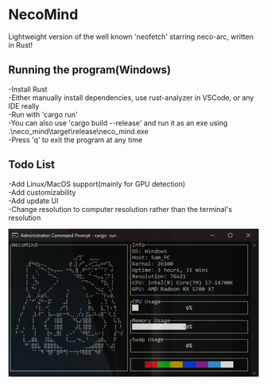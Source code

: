 # NecoMind
Lightweight version of the well known 'neofetch' starring neco-arc, written in Rust!

## Running the program(Windows)
-Install Rust  
-Either manually install dependencies, use rust-analyzer in VSCode, or any IDE really  
-Run with 'cargo run'  
-You can also use 'cargo build --release' and run it as an exe using .\neco_mind\target\release\neco_mind.exe   
-Press 'q' to exit the program at any time  

## Todo List
-Add Linux/MacOS support(mainly for GPU detection)  
-Add customizability  
-Add update UI  
-Change resolution to computer resolution rather than the terminal's resolution  
  
![alt text](https://github.com/CtrlAltSam/NecoMind/blob/main/NecoMind.png)
